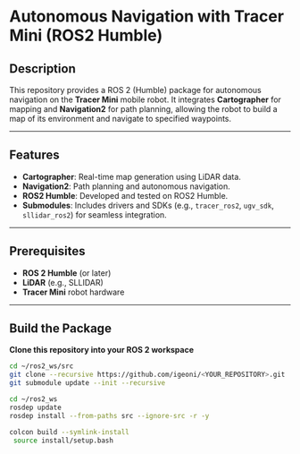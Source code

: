 # Autonomous Navigation with Tracer Mini (ROS2 Humble)

## Description
This repository provides a ROS 2 (Humble) package for autonomous navigation on the **Tracer Mini** mobile robot. It integrates **Cartographer** for mapping and **Navigation2** for path planning, allowing the robot to build a map of its environment and navigate to specified waypoints.

---

## Features
- **Cartographer**: Real-time map generation using LiDAR data.  
- **Navigation2**: Path planning and autonomous navigation.  
- **ROS2 Humble**: Developed and tested on ROS2 Humble.  
- **Submodules**: Includes drivers and SDKs (e.g., `tracer_ros2`, `ugv_sdk`, `sllidar_ros2`) for seamless integration.

---

## Prerequisites
- **ROS 2 Humble** (or later)  
- **LiDAR** (e.g., SLLIDAR)  
- **Tracer Mini** robot hardware  


---

## Build the Package

**Clone this repository into your ROS 2 workspace**
   ```bash
   cd ~/ros2_ws/src
   git clone --recursive https://github.com/igeoni/<YOUR_REPOSITORY>.git
   git submodule update --init --recursive

   cd ~/ros2_ws
   rosdep update
   rosdep install --from-paths src --ignore-src -r -y

   colcon build --symlink-install
    source install/setup.bash



